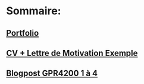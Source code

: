 # Sommaire:

## [Portfolio](https://FlorianRossignol.github.io/Pages/BlogpostGPR4100.1.md)

## [CV + Lettre de Motivation Exemple]()

## [Blogpost GPR4200 1 à 4]()

